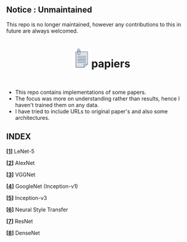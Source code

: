 ## Notice : Unmaintained

This repo is no longer maintained, however any contributions to this in future are always welcomed.

<h1 align="center"><img width="50px" src="assets/icon.svg" alt="icon svg"></img>papiers</h1></br>

- This repo contains implementations of some papers.
- The focus was more on understanding rather than results, hence I haven't trained them on any data.
- I have tried to include URLs to original paper's and also some architectures.

## INDEX

**[[1](https://github.com/adiMallya/papiere/tree/master/nn/LeNet-5)]** LeNet-5 

**[[2](https://github.com/adiMallya/papiere/tree/master/nn/AlexNet)]** AlexNet 
 
**[[3](https://github.com/adiMallya/papiere/tree/master/nn/VGGNet)]** VGGNet 

**[[4](https://github.com/adiMallya/papiere/tree/master/nn/GoogleNet)]** GoogleNet (Inception-v1) 

**[[5](https://github.com/adiMallya/papiere/tree/master/nn/Inception-v3)]** Inception-v3 

**[[6](https://github.com/adiMallya/papiere/tree/master/style_transfer)]** Neural Style Transfer 

**[[7](https://github.com/adiMallya/papiere/tree/master/nn/ResNet)]** ResNet

**[[8](https://github.com/adiMallya/papiere/tree/master/nn/DenseNet)]** DenseNet
